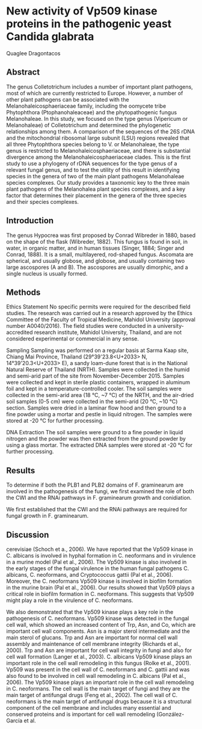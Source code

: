 # New activity of Vp509 kinase proteins in the pathogenic yeast Candida glabrata
Quaglee Dragontacos


## Abstract
The genus Colletotrichum includes a number of important plant pathogens, most of which are currently restricted to Europe. However, a number of other plant pathogens can be associated with the Melanohaleicosphaeriaceae family, including the oomycete tribe Phytophthora (Ptophanohaleaceae) and the phytopathogenic fungus Melanohaleae. In this study, we focused on the type genus (Vipericum or Melanohaleae) of Colletotrichum and determined the phylogenetic relationships among them. A comparison of the sequences of the 26S rDNA and the mitochondrial ribosomal large subunit (LSU) regions revealed that all three Phytophthora species belong to V. or Melanohaleae, the type genus is restricted to Melanohaleicosphaeriaceae, and there is substantial divergence among the Melanohaleicosphaeriaceae clades. This is the first study to use a phylogeny of rDNA sequences for the type genus of a relevant fungal genus, and to test the utility of this result in identifying species in the genera of two of the main plant pathogens Melanohaleae species complexes. Our study provides a taxonomic key to the three main plant pathogens of the Melanohalea plant species complexes, and a key factor that determines their placement in the genera of the three species and their species complexes.


## Introduction
The genus Hypocrea was first proposed by Conrad Wibreder in 1880, based on the shape of the flask (Wibreder, 1882). This fungus is found in soil, in water, in organic matter, and in human tissues (Singer, 1884; Singer and Conrad, 1888). It is a small, multilayered, rod-shaped fungus. Ascomata are spherical, and usually globose, and globose, and usually containing two large ascospores (A and B). The ascospores are usually dimorphic, and a single nucleus is usually formed.


## Methods
Ethics Statement
No specific permits were required for the described field studies. The research was carried out in a research approved by the Ethics Committee of the Faculty of Tropical Medicine, Mahidol University (approval number A0040/2016). The field studies were conducted in a university-accredited research institute, Mahidol University, Thailand, and are not considered experimental or commercial in any sense.

Sampling
Sampling was performed on a regular basis at Sarma Kaap site, Chiang Mai Province, Thailand (29°39'23.8<U+2033> N, 14°39'20.3<U+2033> E), a sandy loam-dune forest that is in the National Natural Reserve of Thailand (NRTH). Samples were collected in the humid and semi-arid part of the site from November-December 2015. Samples were collected and kept in sterile plastic containers, wrapped in aluminum foil and kept in a temperature-controlled cooler. The soil samples were collected in the semi-arid area (18 °C, ~7 °C) of the NRTH, and the air-dried soil samples (0-5 cm) were collected in the semi-arid (20 °C, ~10 °C) section. Samples were dried in a laminar flow hood and then ground to a fine powder using a mortar and pestle in liquid nitrogen. The samples were stored at -20 °C for further processing.

DNA Extraction
The soil samples were ground to a fine powder in liquid nitrogen and the powder was then extracted from the ground powder by using a glass mortar. The extracted DNA samples were stored at -20 °C for further processing.


## Results
To determine if both the PLB1 and PLB2 domains of F. graminearum are involved in the pathogenesis of the fungi, we first examined the role of both the CWI and the RNAi pathways in F. graminearum growth and conidiation.

We first established that the CWI and the RNAi pathways are required for fungal growth in F. graminearum.


## Discussion
cerevisiae (Schoch et a., 2006). We have reported that the Vp509 kinase in C. albicans is involved in hyphal formation in C. neoformans and in virulence in a murine model (Pal et al., 2006). The Vp509 kinase is also involved in the early stages of the fungal virulence in the human fungal pathogens C. albicans, C. neoformans, and Cryptococcus gattii (Pal et al., 2006). Moreover, the C. neoformans Vp509 kinase is involved in biofilm formation in the murine brain (Pal et al., 2006). Our results showed that Vp509 plays a critical role in biofilm formation in C. neoformans. This suggests that Vp509 might play a role in the virulence of C. neoformans.

We also demonstrated that the Vp509 kinase plays a key role in the pathogenesis of C. neoformans. Vp509 kinase was detected in the fungal cell wall, which showed an increased content of Trp, Asn, and Co, which are important cell wall components. Asn is a major sterol intermediate and the main sterol of glucans. Trp and Asn are important for normal cell wall assembly and maintenance of cell membrane integrity (Richards et al., 2000). Trp and Asn are important for cell wall integrity in fungi and also for cell wall formation (Langer et al., 2003). C. albicans Vp509 kinase plays an important role in the cell wall remodeling in this fungus (Rolke et al., 2001). Vp509 was present in the cell wall of C. neoformans and C. gattii and was also found to be involved in cell wall remodeling in C. albicans (Pal et al., 2006). The Vp509 kinase plays an important role in the cell wall remodeling in C. neoformans. The cell wall is the main target of fungi and they are the main target of antifungal drugs (Feng et al., 2002). The cell wall of C. neoformans is the main target of antifungal drugs because it is a structural component of the cell membrane and includes many essential and conserved proteins and is important for cell wall remodeling (González-García et al.
